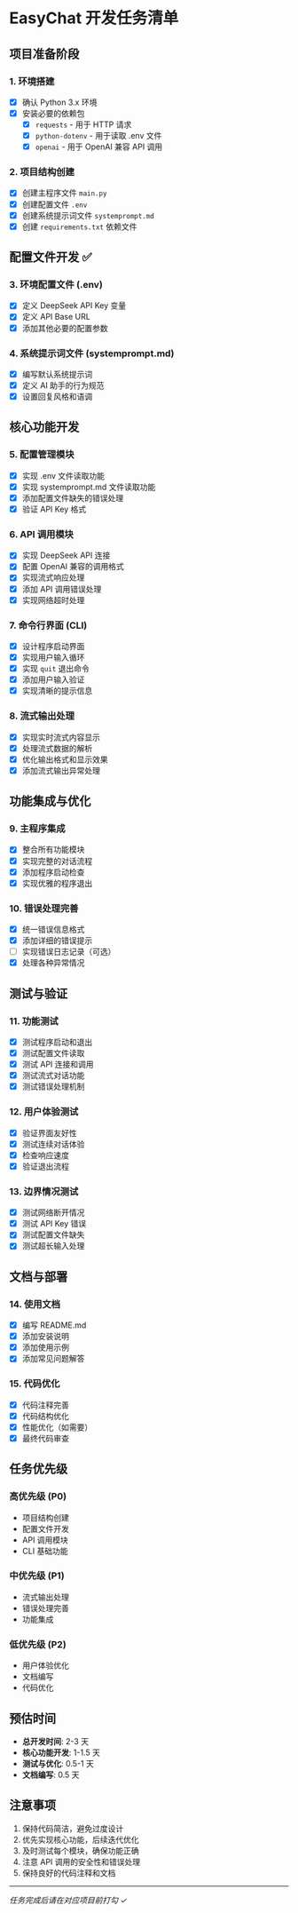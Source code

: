 # EasyChat 开发任务清单

## 项目准备阶段

### 1. 环境搭建
- [x] 确认 Python 3.x 环境
- [x] 安装必要的依赖包
  - [x] `requests` - 用于 HTTP 请求
  - [x] `python-dotenv` - 用于读取 .env 文件
  - [x] `openai` - 用于 OpenAI 兼容 API 调用

### 2. 项目结构创建
- [x] 创建主程序文件 `main.py`
- [x] 创建配置文件 `.env`
- [x] 创建系统提示词文件 `systemprompt.md`
- [x] 创建 `requirements.txt` 依赖文件

## 配置文件开发 ✅

### 3. 环境配置文件 (.env)
- [x] 定义 DeepSeek API Key 变量
- [x] 定义 API Base URL
- [x] 添加其他必要的配置参数

### 4. 系统提示词文件 (systemprompt.md)
- [x] 编写默认系统提示词
- [x] 定义 AI 助手的行为规范
- [x] 设置回复风格和语调

## 核心功能开发

### 5. 配置管理模块
- [x] 实现 .env 文件读取功能
- [x] 实现 systemprompt.md 文件读取功能
- [x] 添加配置文件缺失的错误处理
- [x] 验证 API Key 格式

### 6. API 调用模块
- [x] 实现 DeepSeek API 连接
- [x] 配置 OpenAI 兼容的调用格式
- [x] 实现流式响应处理
- [x] 添加 API 调用错误处理
- [x] 实现网络超时处理

### 7. 命令行界面 (CLI)
- [x] 设计程序启动界面
- [x] 实现用户输入循环
- [x] 实现 `quit` 退出命令
- [x] 添加用户输入验证
- [x] 实现清晰的提示信息

### 8. 流式输出处理
- [x] 实现实时流式内容显示
- [x] 处理流式数据的解析
- [x] 优化输出格式和显示效果
- [x] 添加流式输出异常处理

## 功能集成与优化

### 9. 主程序集成
- [x] 整合所有功能模块
- [x] 实现完整的对话流程
- [x] 添加程序启动检查
- [x] 实现优雅的程序退出

### 10. 错误处理完善
- [x] 统一错误信息格式
- [x] 添加详细的错误提示
- [ ] 实现错误日志记录（可选）
- [x] 处理各种异常情况

## 测试与验证

### 11. 功能测试
- [x] 测试程序启动和退出
- [x] 测试配置文件读取
- [x] 测试 API 连接和调用
- [x] 测试流式对话功能
- [x] 测试错误处理机制

### 12. 用户体验测试
- [x] 验证界面友好性
- [x] 测试连续对话体验
- [x] 检查响应速度
- [x] 验证退出流程

### 13. 边界情况测试
- [x] 测试网络断开情况
- [x] 测试 API Key 错误
- [x] 测试配置文件缺失
- [x] 测试超长输入处理

## 文档与部署

### 14. 使用文档
- [x] 编写 README.md
- [x] 添加安装说明
- [x] 添加使用示例
- [x] 添加常见问题解答

### 15. 代码优化
- [x] 代码注释完善
- [x] 代码结构优化
- [x] 性能优化（如需要）
- [x] 最终代码审查

## 任务优先级

### 高优先级 (P0)
- 项目结构创建
- 配置文件开发
- API 调用模块
- CLI 基础功能

### 中优先级 (P1)
- 流式输出处理
- 错误处理完善
- 功能集成

### 低优先级 (P2)
- 用户体验优化
- 文档编写
- 代码优化

## 预估时间

- **总开发时间**: 2-3 天
- **核心功能开发**: 1-1.5 天
- **测试与优化**: 0.5-1 天
- **文档编写**: 0.5 天

## 注意事项

1. 保持代码简洁，避免过度设计
2. 优先实现核心功能，后续迭代优化
3. 及时测试每个模块，确保功能正确
4. 注意 API 调用的安全性和错误处理
5. 保持良好的代码注释和文档

---

*任务完成后请在对应项目前打勾 ✓*